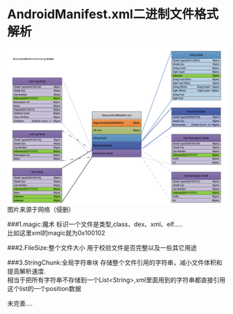 # AndroidManifest.xml二进制文件格式解析
![](format.png)
图片来源于网络（侵删）

###1.magic:魔术
标识一个文件是类型,class、dex、xml、elf.....<br />
比如这里xml的magic就为0x100102

###2.FileSize:整个文件大小
用于校验文件是否完整以及一些其它用途

###3.StringChunk:全局字符串块
存储整个文件引用的字符串，减小文件体积和提高解析速度.<br/>
相当于把所有字符串不存储到一个List\<String>,xml里面用到的字符串都直接引用这个list的一个position数据

未完善....